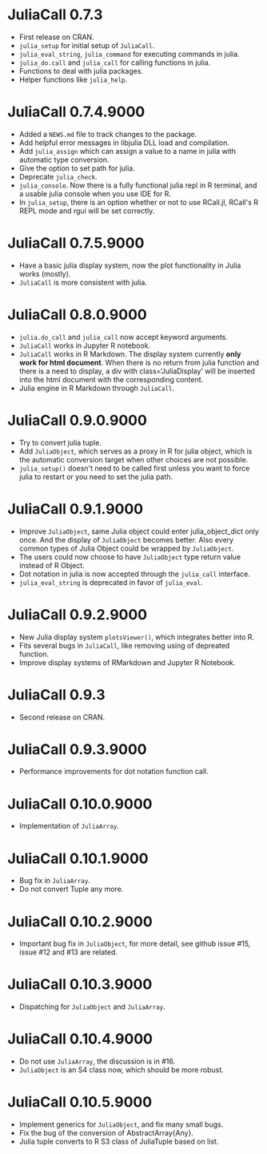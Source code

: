 # JuliaCall 0.7.3

* First release on CRAN.
* `julia_setup` for initial setup of `JuliaCall`.
* `julia_eval_string`, `julia_command` for executing commands in julia.
* `julia_do.call` and `julia_call` for calling functions in julia.
* Functions to deal with julia packages.
* Helper functions like `julia_help`.

# JuliaCall 0.7.4.9000

* Added a `NEWS.md` file to track changes to the package.
* Add helpful error messages in libjulia DLL load and compilation.
* Add `julia_assign` which can assign a value to a name in julia with automatic type conversion.
* Give the option to set path for julia.
* Deprecate `julia_check`.
* `julia_console`. Now there is a fully functional julia repl in R terminal,
  and a usable julia console when you use IDE for R.
* In `julia_setup`, there is an option whether or not to use RCall.jl,
  RCall's R REPL mode and rgui will be set correctly.

# JuliaCall 0.7.5.9000

* Have a basic julia display system, now the plot functionality in Julia works (mostly).
* `JuliaCall` is more consistent with julia.

# JuliaCall 0.8.0.9000

* `julia.do_call` and `julia_call` now accept keyword arguments.
* `JuliaCall` works in Jupyter R notebook.
* `JuliaCall` works in R Markdown.
  The display system currently **only work for html document**.
  When there is no return from julia function and there is a need to display,
  a div with class=‘JuliaDisplay’ will be inserted into the html document
  with the corresponding content.
* Julia engine in R Markdown through `JuliaCall`.

# JuliaCall 0.9.0.9000

* Try to convert julia tuple.
* Add `JuliaObject`, which serves as a proxy in R for julia object,
  which is the automatic conversion target when other choices are not possible.
* `julia_setup()` doesn't need to be called first unless you want to force
  julia to restart or you need to set the julia path.

# JuliaCall 0.9.1.9000

* Improve `JuliaObject`, same Julia object could enter julia_object_dict only once.
  And the display of `JuliaObject` becomes better.
  Also every common types of Julia Object could be wrapped by `JuliaObject`.
* The users could now choose to have `JuliaObject` type return value instead of
  R Object.
* Dot notation in julia is now accepted through the `julia_call` interface.
* `julia_eval_string` is deprecated in favor of `julia_eval`.

# JuliaCall 0.9.2.9000

* New Julia display system `plotsViewer()`, which integrates better into R.
* Fits several bugs in `JuliaCall`, like removing using of depreated function.
* Improve display systems of RMarkdown and Jupyter R Notebook.

# JuliaCall 0.9.3

* Second release on CRAN.

# JuliaCall 0.9.3.9000

* Performance improvements for dot notation function call.

# JuliaCall 0.10.0.9000

* Implementation of `JuliaArray`.

# JuliaCall 0.10.1.9000

* Bug fix in `JuliaArray`.
* Do not convert Tuple any more.

# JuliaCall 0.10.2.9000

* Important bug fix in `JuliaObject`, for more detail, see github issue #15, issue #12 and #13 are related.

# JuliaCall 0.10.3.9000

* Dispatching for `JuliaObject` and `JuliaArray`.

# JuliaCall 0.10.4.9000

* Do not use `JuliaArray`, the discussion is in #16.
* `JuliaObject` is an S4 class now, which should be more robust.

# JuliaCall 0.10.5.9000

* Implement generics for `JuliaObject`, and fix many small bugs.
* Fix the bug of the conversion of AbstractArray{Any}.
* Julia tuple converts to R S3 class of JuliaTuple based on list.
